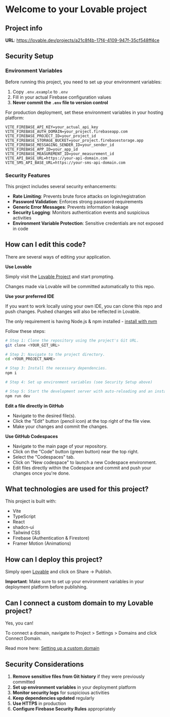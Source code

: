 
# Welcome to your Lovable project

## Project info

**URL**: https://lovable.dev/projects/a21c8f4b-17f4-4109-947f-35cf548ff4ce

## Security Setup

### Environment Variables

Before running this project, you need to set up your environment variables:

1. Copy `.env.example` to `.env`
2. Fill in your actual Firebase configuration values
3. **Never commit the `.env` file to version control**

For production deployment, set these environment variables in your hosting platform:

```
VITE_FIREBASE_API_KEY=your_actual_api_key
VITE_FIREBASE_AUTH_DOMAIN=your_project.firebaseapp.com
VITE_FIREBASE_PROJECT_ID=your_project_id
VITE_FIREBASE_STORAGE_BUCKET=your_project.firebasestorage.app
VITE_FIREBASE_MESSAGING_SENDER_ID=your_sender_id
VITE_FIREBASE_APP_ID=your_app_id
VITE_FIREBASE_MEASUREMENT_ID=your_measurement_id
VITE_API_BASE_URL=https://your-api-domain.com
VITE_SMS_API_BASE_URL=https://your-sms-api-domain.com
```

### Security Features

This project includes several security enhancements:

- **Rate Limiting**: Prevents brute force attacks on login/registration
- **Password Validation**: Enforces strong password requirements
- **Generic Error Messages**: Prevents information leakage
- **Security Logging**: Monitors authentication events and suspicious activities
- **Environment Variable Protection**: Sensitive credentials are not exposed in code

## How can I edit this code?

There are several ways of editing your application.

**Use Lovable**

Simply visit the [Lovable Project](https://lovable.dev/projects/a21c8f4b-17f4-4109-947f-35cf548ff4ce) and start prompting.

Changes made via Lovable will be committed automatically to this repo.

**Use your preferred IDE**

If you want to work locally using your own IDE, you can clone this repo and push changes. Pushed changes will also be reflected in Lovable.

The only requirement is having Node.js & npm installed - [install with nvm](https://github.com/nvm-sh/nvm#installing-and-updating)

Follow these steps:

```sh
# Step 1: Clone the repository using the project's Git URL.
git clone <YOUR_GIT_URL>

# Step 2: Navigate to the project directory.
cd <YOUR_PROJECT_NAME>

# Step 3: Install the necessary dependencies.
npm i

# Step 4: Set up environment variables (see Security Setup above)

# Step 5: Start the development server with auto-reloading and an instant preview.
npm run dev
```

**Edit a file directly in GitHub**

- Navigate to the desired file(s).
- Click the "Edit" button (pencil icon) at the top right of the file view.
- Make your changes and commit the changes.

**Use GitHub Codespaces**

- Navigate to the main page of your repository.
- Click on the "Code" button (green button) near the top right.
- Select the "Codespaces" tab.
- Click on "New codespace" to launch a new Codespace environment.
- Edit files directly within the Codespace and commit and push your changes once you're done.

## What technologies are used for this project?

This project is built with:

- Vite
- TypeScript
- React
- shadcn-ui
- Tailwind CSS
- Firebase (Authentication & Firestore)
- Framer Motion (Animations)

## How can I deploy this project?

Simply open [Lovable](https://lovable.dev/projects/a21c8f4b-17f4-4109-947f-35cf548ff4ce) and click on Share -> Publish.

**Important**: Make sure to set up your environment variables in your deployment platform before publishing.

## Can I connect a custom domain to my Lovable project?

Yes, you can!

To connect a domain, navigate to Project > Settings > Domains and click Connect Domain.

Read more here: [Setting up a custom domain](https://docs.lovable.dev/tips-tricks/custom-domain#step-by-step-guide)

## Security Considerations

1. **Remove sensitive files from Git history** if they were previously committed
2. **Set up environment variables** in your deployment platform
3. **Monitor security logs** for suspicious activities
4. **Keep dependencies updated** regularly
5. **Use HTTPS** in production
6. **Configure Firebase Security Rules** appropriately

